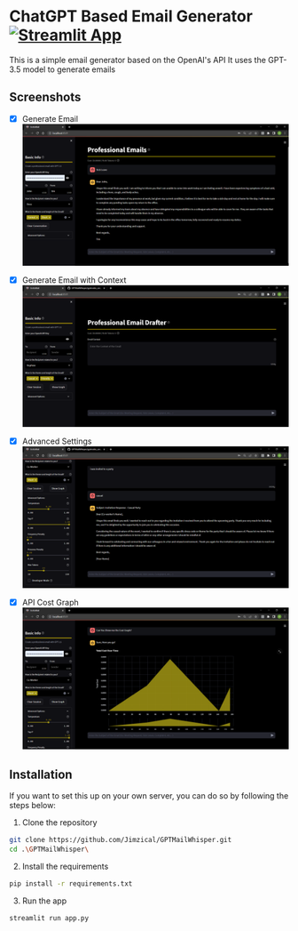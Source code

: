 # ChatGPT Based Email Generator   [![Streamlit App](https://static.streamlit.io/badges/streamlit_badge_black_white.svg)](https://mailwhisper.streamlit.app/)


This is a simple email generator based on the OpenAI's API
It uses the GPT-3.5 model to generate emails 

## Screenshots

- [x] Generate Email
![Screenshot](https://github.com/Jimzical/GPTMailWhisper/raw/media/gptmailss_can_delete.png)

- [x] Generate Email with Context
![Screenshot](https://github.com/Jimzical/GPTMailWhisper/blob/media/gpt%20main%20page.png?raw=true)

- [x] Advanced Settings
![Screenshot](https://github.com/Jimzical/GPTMailWhisper/blob/media/advance%20gpt.png?raw=true)

- [x] API Cost Graph
![Screenshot](https://github.com/Jimzical/GPTMailWhisper/blob/media/gpt%20graph.png?raw=true)


## Installation
If you want to set this up on your own server, you can do so by following the steps below:

1. Clone the repository
```bash 
git clone https://github.com/Jimzical/GPTMailWhisper.git
cd .\GPTMailWhisper\
```
2. Install the requirements
```bash
pip install -r requirements.txt
```
3. Run the app
```bash
streamlit run app.py
```
